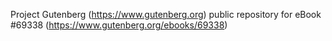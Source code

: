 Project Gutenberg (https://www.gutenberg.org) public repository for
eBook #69338 (https://www.gutenberg.org/ebooks/69338)
